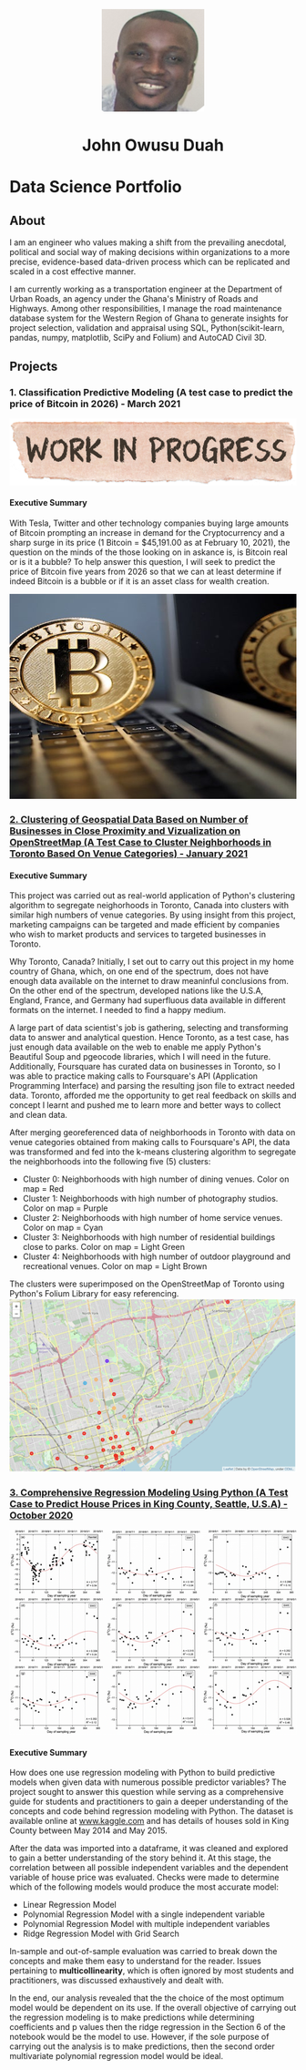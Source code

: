 <p align="center">
  <img width="180" height="180" src="images/profile_pic.png">
</p>

<h1 style="text-align:center">John Owusu Duah</h1>


# Data Science Portfolio
## About
I am an engineer who values making a shift from the prevailing anecdotal, political and social way of making decisions within organizations to a more precise, evidence-based data-driven process which can be replicated and scaled in a cost effective manner.

I am currently working as a transportation engineer at the Department of Urban Roads, an agency under the Ghana's Ministry of Roads and Highways. Among other responsibilities, I manage the road maintenance database system for the Western Region of Ghana to generate insights for project selection, validation and appraisal using SQL, Python(scikit-learn, pandas, numpy, matplotlib, SciPy and Folium) and AutoCAD Civil 3D. 

## Projects
### 1. Classification Predictive Modeling (A test case to predict the price of Bitcoin in 2026) - March 2021
![](/images/inprogress.png)
#### Executive Summary
With Tesla, Twitter and other technology companies buying large amounts of Bitcoin prompting an increase in demand for the Cryptocurrency and a sharp surge in its price (1 Bitcoin = $45,191.00 as at February 10, 2021), the question on the minds of the those looking on in askance is, is Bitcoin real or is it a bubble? To help answer this question, I will seek to predict the price of Bitcoin five years from 2026 so that we can at least determine if indeed Bitcoin is a bubble or if it is an asset class for wealth creation.

![](/images/bitcoin.jpg)



### [2. Clustering of Geospatial Data Based on Number of Businesses in Close Proximity and Vizualization on OpenStreetMap (A Test Case to Cluster Neighborhoods in Toronto Based On Venue Categories) - January 2021](/clustering_neighborhoods_toronto.html)
#### Executive Summary
This project was carried out as real-world application of Python's clustering algorithm to segregate neighorhoods in Toronto, Canada into clusters with similar high numbers of venue categories. By using insight from this project, marketing campaigns can be targeted and made efficient by companies who wish to market products and services to targeted businesses in Toronto.

Why Toronto, Canada?
Initially, I set out to carry out this project in my home country of Ghana, which, on one end of the spectrum, does not have enough data available on the internet to draw meaninful conclusions from. On the other end of the spectrum, developed nations like the U.S.A, England, France, and Germany had superfluous data available in different formats on the internet. I needed to find a happy medium.

A large part of data scientist's job is gathering, selecting and transforming data to answer and analytical question. Hence Toronto, as a test case, has just enough data available on the web to enable me apply Python's Beautiful Soup and pgeocode libraries, which I will need in the future. Additionally, Foursquare has curated data on businesses in Toronto, so I was able to practice making calls to Foursquare's API (Application Programming Interface) and parsing the resulting json file to extract needed data. Toronto, afforded me the opportunity to get real feedback on skills and concept I learnt and pushed me to learn more and better ways to collect and clean data.

After merging georeferenced data of neighborhoods in Toronto with data on venue categories obtained from making calls to Foursquare's API, the data was transformed and fed into the k-means clustering algorithm to segregate the neighborhoods into the following five (5) clusters:
- Cluster 0: Neighborhoods with high number of dining venues. Color on map = Red
- Cluster 1: Neighborhoods with high number of photography studios. Color on map = Purple
- Cluster 2: Neighborhoods with high number of home service venues. Color on map = Cyan
- Cluster 3: Neighborhoods with high number of residential buildings close to parks. Color on map = Light Green
- Cluster 4: Neighborhoods with high number of outdoor playground and recreational venues. Color on map = Light Brown

The clusters were superimposed on the OpenStreetMap of Toronto using Python's Folium Library for easy referencing.
![](/images/clustering.png)



### [3. Comprehensive Regression Modeling Using Python (A Test Case to Predict House Prices in King County, Seattle, U.S.A) - October 2020](/predictive_regression_kingcounty_seattle.html)
![](/images/regression3.0.png)
#### Executive Summary
How does one use regression modeling with Python to build predictive models when given data with numerous possible predictor variables? The project sought to answer this question while serving as a comprehensive guide for students and practitioners to gain a deeper understanding of the concepts and code behind regression modeling with Python. The dataset is available online at www.kaggle.com and has details of houses sold in King County between May 2014 and May 2015.

After the data was imported into a dataframe, it was cleaned and explored to gain a better understanding of the story behind it. At this stage, the correlation between all possible independent variables and the dependent variable of house price was evaluated. Checks were made to determine which of the following models would produce the most accurate model:
 -  Linear Regression Model
 -  Polynomial Regression Model with a single independent variable
 -  Polynomial Regression Model with multiple independent variables
 -  Ridge Regression Model with Grid Search
 
 In-sample and out-of-sample evaluation was carried to break down the concepts and make them easy to understand for the reader. Issues pertaining to **multicollinearity**, which is often ignored by most students and practitioners, was discussed exhaustively and dealt with.
 
In the end, our analysis revealed that the the choice of the most optimum model would be dependent on its use. If the overall objective of carrying out the regression modeling is to make predictions while determining coefficients and p values then the ridge regression in the Section 6 of the notebook would be the model to use. However, if the sole purpose of carrying out the analysis is to make predictions, then the second order multivariate polynomial regression model would be ideal.

